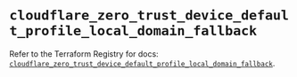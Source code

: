 # `cloudflare_zero_trust_device_default_profile_local_domain_fallback`

Refer to the Terraform Registry for docs: [`cloudflare_zero_trust_device_default_profile_local_domain_fallback`](https://registry.terraform.io/providers/cloudflare/cloudflare/5.0.0/docs/resources/zero_trust_device_default_profile_local_domain_fallback).
